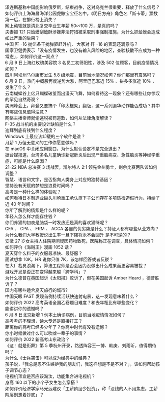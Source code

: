 泽连斯基称中国能影响俄罗斯，结束战争，这对乌克兰很重要，释放了什么信号？  
如何评价上海海昌海洋公园虎鲸宝宝征名中，《明日方舟》角色名「斯卡蒂」票数第一后，在排行榜上消失？  
网上动辄就是清北复交毕业生年薪 50∽100 万，是真的吗？  
夫妻抓 121 只蛤蟆刮蟾酥涉嫌非法狩猎被采取刑事强制措施，为什么抓蛤蟆会造成如此严重的后果？  
中国 歼 -16 抛箔条干扰弹驱赶外机， 大家对 歼 -16 的表现还满意吗？  
国家卫健委表示「没有疫情发生，也没有输入风险的地区，查验核酸不应成为一种常态」，如何评价这一观点？  
6 月 9 日上海红玫瑰美容院 3 名员工初筛阳性，涉及 502 位顾客，目前疫情情况如何？  
四川阿坝州马尔康市发生 5.8 级地震，目前当地情况如何？你们那里有震感吗？  
6 月 9 日，热门中概股再度逆势大涨，阿里巴巴涨近 15% 、拼多多涨近 10% ，发生了什么？  
云南蝴蝶谷上亿只蝴蝶破茧而出漫天飞舞，如何看待这一现象？还有哪些让你惊叹的罕见自然奇观？  
美洲峰会上，拜登又要搞个「印太框架」翻版，这一系列遏华动作能否成功？其中有哪些信息值得注意？  
网络主播帝师就偷逃税被罚道歉，如何从法律角度解读？  
F-35 战斗机的主要设计缺陷是什么？  
迪拜到底有钱到什么程度？  
Windows 上最应该卸载的三个软件是谁？  
月薪 1 万但无意义的工作你愿意做吗？  
在 macOS 中关闭应用窗口，为什么默认设定不是完全退出？  
据台媒报道，台湾多名儿童确诊新冠肺炎后出现严重脑病变、急性脑炎等神经学重症，可能是什么原因？  
21-22 NBA 总决赛 3 场战罢，凯尔特人 2:1 领先金州勇士，剩余比赛两队该如何调整？  
智慧、语言和文字，是否指向人类身上对应的独特基因？  
坚持没有天赋的梦想是浪费时间吗？  
高考是一种什么样的体验呢？  
如何看待日本制造业巨头川崎重工承认旗下子公司存在多项质检造假行为，持续了近 40 年时间？  
你所了解到的杨紫是什么样的呢？  
年轻人怎么样才能存住钱 ?  
你们养猫的初衷是脑袋一时发热还是真的喜欢猫咪呢？  
CFA 、 CPA 、 FRM 、 ACCA 各自的优劣势是什么？持证人都有哪些从业方向？  
为什么我们大学教授说出生率一旦下降将永不会回升 是不可逆的？  
安徽 27 岁女主持人住院期间疑因药物致死，医院称正在调查，具体情况如何？  
如何评价《海贼王》漫画 1052 话？  
夏天穿什么料子的衣服最凉快、最舒服？  
面试想拿 10K，HR 说你只值 7K，该怎样回答或者反驳？  
在大厂裁员浪潮下，算法工程师是否会因为没做出什么成果而更容易被裁？  
游戏开发是否正在变得越来越「跨学科」？  
为什么德普在英国起诉《太阳报》败诉了，但在美国起诉 Amber Heard ，德普胜诉了？  
国内有哪些适合夏天旅行的城市?  
中国天眼 FAST 发现首例持续活跃快速射电暴，这一发现意味着什么？  
如何评价 2022 高考英语全国乙卷题目难度？和去年相比有哪些变化？  
能讲讲你的遗憾吗？  
6 月 8 日北京新增 1 例本土确诊病例，目前当地疫情情况如何？  
高考考的不理想，读大专还是直接打工？  
距离你的高考已经多少年了？你高中时代有没有遗憾？  
你小时候做过什么可以吹嘘一辈子的事情？  
如何评价 2022 新高考山东政治？  
《这！就是街舞》第 5 季杭州开录，路透阵容王一博、韩庚、刘雨昕，值得期待吗？  
为什么《士兵突击》可以成为经典中的经典？  
孩子说，「我总是忍不住嫉妒我的朋友们，我这样想是不是不对？」，该如何帮助孩子调节心态？  
电视机顶盒是否应该淘汰，功能集合进电视机？  
身高 160 以下的小个子女生怎么穿搭？  
如何评价经济学家马光远建议「工薪阶层少投资」，称「没钱的人不用焦虑，工薪阶层别想着抄底」？  
